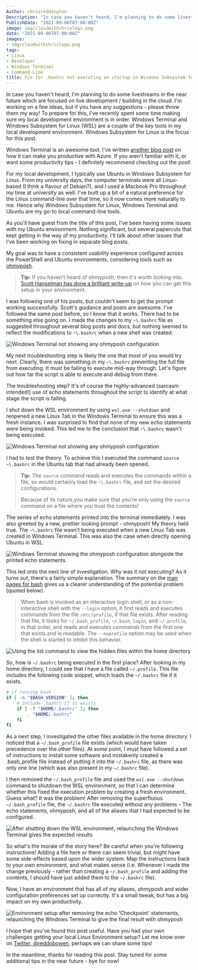 ```yaml
---
Author: chrisreddington
Description: "In case you haven't heard, I'm planning to do some livestreams in the near future which are focused on live development / building in the cloud. I'm working on a few ideas, but if you have any suggestions - please throw them my way! To prepare for this, I've recently spent some time making sure my local development environment is in order. Windows Terminal and Windows Subsystem for Linux are a couple of the key tools in my local development environment. Windows Subsystem for Linux is the focus for this post."
PublishDate: "2021-09-06T07:00:00Z"
image: img/cloudwithchrislogo.png
date: "2021-09-06T07:00:00Z"
images:
- img/cloudwithchrislogo.png
tags:
- Linux
- Developer
- Windows Terminal
- Command-Line
title: Fix for .bashrc not executing on startup in Windows Subsystem for Linux
---
```

In case you haven't heard, I'm planning to do some livestreams in the near future which are focused on live development / building in the cloud. I'm working on a few ideas, but if you have any suggestions - please throw them my way! To prepare for this, I've recently spent some time making sure my local development environment is in order. Windows Terminal and Windows Subsystem for Linux (WSL) are a couple of the key tools in my local development environment. Windows Subsystem for Linux is the focus for this post.

Windows Terminal is an awesome tool. I've written [another blog post](/blog/windows-terminal-productive-azure) on how it can make you productive with Azure. If you aren't familiar with it, or want some productivity tips - I definitely recommend checking out the post!

For my local development, I typically use Ubuntu in Windows Subsystem for Linux. From my university days, the computer terminals were all Linux-based (I think a flavour of Debian?), and I used a Macbook Pro throughout my time at university as well. I've built up a bit of a natural preference for the Linux command-line over that time, so it now comes more naturally to me. Hence why Windows Subsystem for Linux, Windows Terminal and Ubuntu are my go-to local command-line tools.

As you'll have guest from the title of this post, I've been having some issues with my Ubuntu environment. Nothing significant, but several papercuts that kept getting in the way of my productivity. I'll talk about other issues that I've been working on fixing in separate blog posts.

My goal was to have a consistent usability experience configured across the PowerShell and Ubuntu environments, considering tools such as [ohmyposh](https://ohmyposh.dev/docs/).

> **Tip:** If you haven't heard of ohmyposh, then it's worth looking into. [Scott Hanselman has done a brilliant write-up](https://www.hanselman.com/blog/my-ultimate-powershell-prompt-with-oh-my-posh-and-the-windows-terminal) on how you can get this setup in your environment.

I was following one of his posts, but couldn't seem to get the prompt working successfully. Scott's guidance and posts are awesome. I've followed the same post before, so I know that it works. There had to be something else going on. I made the changes to my ``~\.bashrc`` file as suggested throughout several blog posts and docs, but nothing seemed to reflect the modifications to ``~\.bashrc`` when a new shell was created.

![Windows Terminal not showing any ohmyposh configuration](/img/blog/fix-bashrc-not-executing-wsl/terminal-misconfigured.jpg)

My next troubleshooting step is likely the one that most of you would try next. Clearly, there was something in my ``~\.bashrc`` preventing the full file from executing. It must be failing to execute mid-way through. Let's figure out how far the script is able to execute and debug from there.

The troubleshooting step? It's of course the highly-advanced (sarcasm intended!) use of echo statements throughout the script to identify at what stage the script is failing.

I shut down the WSL environment by using ``wsl.exe --shutdown`` and reopened a new Linux Tab in the Windows Terminal to ensure this was a fresh instance. I was surprised to find that none of my new echo statements were being invoked. This led me to the conclusion that ``~\.bashrc`` wasn't being executed.

![Windows Terminal not showing any ohmyposh configuration](/img/blog/fix-bashrc-not-executing-wsl/terminal-misconfigured.jpg)

I had to test the theory. To achieve this I executed the command ``source ~\.bashrc`` in the Ubuntu tab that had already been opened.

> **Tip:** The ``source`` command reads and executes the commands within a file, so would certainly load the ``~\.bashrc`` file, and set the desired configurations.
>
> Because of its nature,you make sure that you're only using the ``source`` command on a file where you trust the contents!

The series of echo statements printed into the terminal immediately. I was also greeted by a new, prettier looking prompt - ohmyposh! My theory held true. The ``~\.bashrc`` file wasn't being executed when a new Linux Tab was created in Windows Terminal. This was also the case when directly opening Ubuntu in WSL.

![Windows Terminal showing the ohmyposh configuration alongside the printed echo statements](/img/blog/fix-bashrc-not-executing-wsl/terminal-configured.jpg)

This led onto the next line of investigation. Why was it not executing? As it turns out, there's a fairly simple explanation. The summary on the [man pages for bash](https://www.man7.org/linux/man-pages/man1/bash.1.html) gives us a clearer understanding of the potential problem (quoted below).

> When bash is invoked as an interactive login shell, or as a non-interactive shell with the ``--login`` option, it first reads and executes commands from the file ``/etc/profile``, if that file exists.  After reading that file, it looks for ``~/.bash_profile``, ``~/.bash_login``, and ``~/.profile``, in that order, and reads and executes commands from the first one that exists and is readable. The ``--noprofile`` option may be used when the shell is started to inhibit this behavior.

![Using the list command to view the hidden files within the home directory](/img/blog/fix-bashrc-not-executing-wsl/bash-files.jpg)

So, how is ``~/.bashrc`` being executed in the first place? After looking in my home directory, I could see that I have a file called ``~/.profile``. This file includes the following code snippet, which loads the ``~/.bashrc`` file if it exists.

```bash
# if running bash
if [ -n "$BASH_VERSION" ]; then
    # include .bashrc if it exists
    if [ -f "$HOME/.bashrc" ]; then
        . "$HOME/.bashrc"
    fi
fi
```

As a next step, I investigated the other files available in the home directory. I noticed that a ``~/.bash_profile`` file exists (which would have taken precedence over the other files). At some point, I must have followed a set of instructions to install some software and mistakenly created a .bash_profile file instead of putting it into the ``~/.bashrc`` file, as there was only one line (which was also present in my ``~/.bashrc`` file).

I then removed the ``~/.bash_profile`` file and used the ``wsl.exe --shutdown`` command to shutdown the WSL environment, so that I can determine whether this fixed the execution problem by creating a fresh environment. Guess what? It was the problem! After removing the superfluous ``~/.bash_profile`` file, the ``~/.bashrc`` file executed without any problems - The echo statements, ohmyposh, and all of the aliases that I had expected to be configured.

![After shutting down the WSL environment, relaunching the Windows Terminal gives the expected results](/img/blog/fix-bashrc-not-executing-wsl/terminal-startup-correctly-configured.jpg)

So what's the morale of the story here? Be careful when you're following instructions! Adding a file here or there can seem trivial, but might have some side-effects based upon the wider system. Map the instructions back to your own environment, and what makes sense (i.e. Whenever I made the change previously - rather than creating a ``~/.bash_profile`` and adding the contents, I should have just added them to the ``~/.bashrc`` file).

Now, I have an environment that has all of my aliases, ohmyposh and wider configuration preferences set up correctly. It's a small tweak, but has a big impact on my own productivity.

![Environment setup after removing the echo 'Checkpoint' statements, relaunching the Windows Terminal to give the final result with ohmyposh](/img/blog/fix-bashrc-not-executing-wsl/terminal-clean.jpg)

I hope that you've found this post useful. Have you had your own challenges getting your local Linux Environment setup? Let me know over on [Twitter, @reddobowen](https://twitter.com/reddobowen), perhaps we can share some tips!

In the meantime, thanks for reading this post. Stay tuned for some additional tips in the near future - bye for now!
